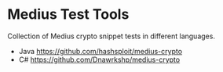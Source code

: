 # Medius Test Tools 

Collection of Medius crypto snippet tests in different languages.

- Java https://github.com/hashsploit/medius-crypto
- C# https://github.com/Dnawrkshp/medius-crypto

